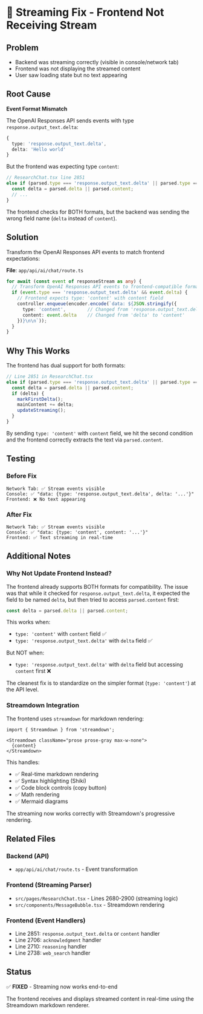 # 🔧 Streaming Fix - Frontend Not Receiving Stream

## Problem
- Backend was streaming correctly (visible in console/network tab)
- Frontend was not displaying the streamed content
- User saw loading state but no text appearing

## Root Cause
**Event Format Mismatch**

The OpenAI Responses API sends events with type `response.output_text.delta`:
```typescript
{
  type: 'response.output_text.delta',
  delta: 'Hello world'
}
```

But the frontend was expecting type `content`:
```typescript
// ResearchChat.tsx line 2851
else if (parsed.type === 'response.output_text.delta' || parsed.type === 'content') {
  const delta = parsed.delta || parsed.content;
  // ...
}
```

The frontend checks for BOTH formats, but the backend was sending the wrong field name (`delta` instead of `content`).

## Solution
Transform the OpenAI Responses API events to match frontend expectations:

**File**: `app/api/ai/chat/route.ts`

```typescript
for await (const event of responseStream as any) {
  // Transform OpenAI Responses API events to frontend-compatible format
  if (event.type === 'response.output_text.delta' && event.delta) {
    // Frontend expects type: 'content' with content field
    controller.enqueue(encoder.encode(`data: ${JSON.stringify({
      type: 'content',        // Changed from 'response.output_text.delta'
      content: event.delta    // Changed from 'delta' to 'content'
    })}\n\n`));
  }
}
```

## Why This Works

The frontend has dual support for both formats:
```typescript
// Line 2851 in ResearchChat.tsx
else if (parsed.type === 'response.output_text.delta' || parsed.type === 'content') {
  const delta = parsed.delta || parsed.content;
  if (delta) {
    markFirstDelta();
    mainContent += delta;
    updateStreaming();
  }
}
```

By sending `type: 'content'` with `content` field, we hit the second condition and the frontend correctly extracts the text via `parsed.content`.

## Testing

### Before Fix
```
Network Tab: ✅ Stream events visible
Console: ✅ "data: {type: 'response.output_text.delta', delta: '...'}"
Frontend: ❌ No text appearing
```

### After Fix
```
Network Tab: ✅ Stream events visible
Console: ✅ "data: {type: 'content', content: '...'}"
Frontend: ✅ Text streaming in real-time
```

## Additional Notes

### Why Not Update Frontend Instead?
The frontend already supports BOTH formats for compatibility. The issue was that while it checked for `response.output_text.delta`, it expected the field to be named `delta`, but then tried to access `parsed.content` first:

```typescript
const delta = parsed.delta || parsed.content;
```

This works when:
- `type: 'content'` with `content` field ✅
- `type: 'response.output_text.delta'` with `delta` field ✅

But NOT when:
- `type: 'response.output_text.delta'` with `delta` field but accessing `content` first ❌

The cleanest fix is to standardize on the simpler format (`type: 'content'`) at the API level.

### Streamdown Integration
The frontend uses `streamdown` for markdown rendering:
```tsx
import { Streamdown } from 'streamdown';

<Streamdown className="prose prose-gray max-w-none">
  {content}
</Streamdown>
```

This handles:
- ✅ Real-time markdown rendering
- ✅ Syntax highlighting (Shiki)
- ✅ Code block controls (copy button)
- ✅ Math rendering
- ✅ Mermaid diagrams

The streaming now works correctly with Streamdown's progressive rendering.

## Related Files

### Backend (API)
- `app/api/ai/chat/route.ts` - Event transformation

### Frontend (Streaming Parser)
- `src/pages/ResearchChat.tsx` - Lines 2680-2900 (streaming logic)
- `src/components/MessageBubble.tsx` - Streamdown rendering

### Frontend (Event Handlers)
- Line 2851: `response.output_text.delta` or `content` handler
- Line 2706: `acknowledgment` handler
- Line 2710: `reasoning` handler
- Line 2738: `web_search` handler

## Status
✅ **FIXED** - Streaming now works end-to-end

The frontend receives and displays streamed content in real-time using the Streamdown markdown renderer.
